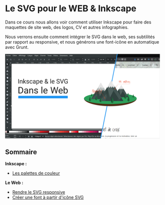 # Le SVG pour le WEB & Inkscape

Dans ce cours nous allons voir comment utiliser Inkscape pour faire des maquettes de site web, des logos, CV et autres infographies.

Nous verrons ensuite comment intégrer le SVG dans le web, ses subtilités par rapport au responsive, et nous générons une font-icône en automatique avec Grunt.

![infographie webinkscsape](src/accueil.png)


## Sommaire

**Inkscape :**

- [Les palettes de couleur](Palettes/README.md)

**Le Web :**

- [Rendre le SVG responsive](Responive/README.md)
- [Créer une font à partir d'icône SVG](Icons/README.md)

